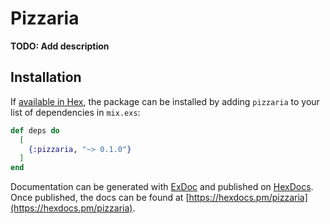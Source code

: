 # Pizzaria

**TODO: Add description**

## Installation

If [available in Hex](https://hex.pm/docs/publish), the package can be installed
by adding `pizzaria` to your list of dependencies in `mix.exs`:

```elixir
def deps do
  [
    {:pizzaria, "~> 0.1.0"}
  ]
end
```

Documentation can be generated with [ExDoc](https://github.com/elixir-lang/ex_doc)
and published on [HexDocs](https://hexdocs.pm). Once published, the docs can
be found at [https://hexdocs.pm/pizzaria](https://hexdocs.pm/pizzaria).

